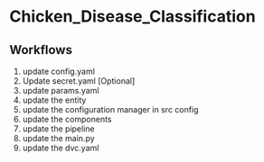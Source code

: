 # Chicken_Disease_Classification

## Workflows
1. update config.yaml
2. Update secret.yaml [Optional]
3. update params.yaml
4. update the entity
5. update the configuration manager in src config
6. update the components
7. update the pipeline
8. update the main.py
9. update the dvc.yaml